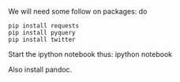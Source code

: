 We will need some follow on packages:
do 

	pip install requests
	pip install pyquery
	pip install twitter

Start the ipython notebook thus:
ipython notebook

Also install pandoc.


